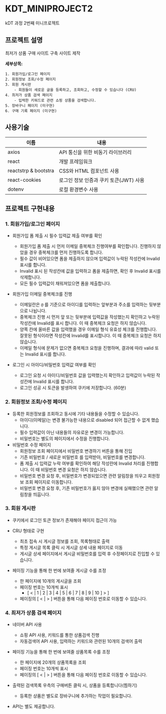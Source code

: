 # KDT_MINIPROJECT2
kDT 과정 2번째 미니프로젝트

## 프로젝트 설명

최저가 상품 구매 사이트 구축 사이트 제작

**세부상목:**
```
1. 회원가입/로그인 페이지
2. 회원정보 조회/수정 페이지
3. 회원 게시판
    - 회원들이 새로운 글을 등록하고, 조회하고, 수정할 수 있습니다 (CRU)
4. 최저가 상품 검색 페이지
    - 입력한 키워드로 관련 쇼핑 상품을 검색합니다.
5. 장바구니 페이지 (미구현)
6. 구매 기록 페이지 (미구현)
```

## 사용기술

| 이름 | 내용 |
| --- | --- |
| axios | API 통신을 위한 비동기 라이브러리 |
| react | 개발 프레임워크 |
| reactstrp & bootstra | CSS와 HTML 컴포넌트 사용 |
| react-cookies | 로그인 정보 인증과 쿠키 토큰(JWT) 사용 |
| dotenv | 로컬 환경변수 사용 |

## 프로젝트 구현내용

### 1. 회원가입/로그인 페이지

- 회원가입 폼 제출 시 필수 입력값 제출 여부를 확인
    - 회원가입 폼 제출 시 먼저 이메일 중복체크 진행여부를 확인합니다. 진행하지 않았을 경우 중복체크를 먼저 진행하도록 합니다.
    - 필수 값이 비어있으면 폼을 제출하지 않으며 입력값이 누락된 작성칸에 Invalid 표시를 합니다.
    - Invalid 표시 된 작성칸에 값을 입력하고 폼을 제출하면, 확인 후 Invalid 표시를 삭제합니다.
    - 모든 필수 입력값이 채워져있으면 폼을 제출합니다.
    
- 회원가입 이메일 중복체크를 진행
    - 이메일란은 `@` 를 기준으로 아이디를 입력하는 앞부분과 주소를 입력하는 뒷부분으로 나뉩니다.
    - 중복체크 진행 시 먼저 앞 또는 뒷부분에 입력값을 작성했는지 확인하고 누락된 작성칸에 Invalid를 표시 합니다. 이 때 중복체크 요청은 하지 않습니다.
    - 양쪽 칸에 올바른 값을 입력했을 경우 이메일 형식 유효성 체크를 진행합니다. 잘못된 형식이라면 작성칸에 Invalid를 표시합니다. 이 때 중복체크 요청은 하지 않습니다.
    - 이메일 형식에 문제가 없으면 중복체크 요청을 진행하며, 결과에 따라 valid 또는 Invalid 표시를 합니다.

- 로그인 시 아이디/비밀번호 입력값 여부를 확인
    - 로그인 요청 시 아이디/비밀번호 값을 입력했는지 확인하고 입력값이 누락된 작성칸에 Invalid 표시를 합니다.
    - 로그인 성공 시 토큰을 발생하여 쿠키에 저장합니다. (60분)
    

### 2. 회원정보 조회/수정 페이지

- 등록한 회원정보를 조회하고 동시에 기타 내용들을 수정할 수 있습니다.
    - 아이디(이메일)는 변경 불가능한 내용으로 disabled 되어 접근할 수 없게 했습니다.
    - 필수 입력값이 아닌 내용들의 자유로운 변경이 가능합니다.
    - 비밀번호는 별도의 페이지에서 수정을 진행합니다.
- 비밀번호 수정 페이지
    - 회원정보 조회 페이지에서 비밀번호 변경하기 버튼을 통해 진입
    - 기존 비밀번호 / 새로운 비밀번호 를 입력받아, 비밀번호를 변경합니다.
    - 폼 제출 시 입력값 누락 여부를 확인하여 해당 작성란에 Invalid 처리를 진행합니다. 이 때 비밀번호 변경 요청은 하지 않습니다.
    - 비밀번호 변경 요청 후, 비밀번호가 변경되었으면 관련 알림창을 띄우고 회원정보 조회 페이지로 이동합니다.
    - 비밀번호 변경 요청 후, 기존 비밀번호가 옳지 않아 변경에 실패했으면 관련 알림창을 띄웁니다.
    

### 3. 회원 게시판

- 쿠키에서 로그인 토큰 정보가 존재해야 페이지 접근이 가능

- CRU 형태로 구현
    - 최초 접속 시 게시글 정보를 조회, 목록형태로 출력
    - 특정 게시글 목록 클릭 시 게시글 상세 내용 페이지로 이동
    - 게시글 상세 페이지에서 게시글 비밀번호를 입력 후 수정페이지로 진입할 수 있습니다.
    
- 페이징 기능을 통해 한 번에 보여줄 게시글 수를 조정
    - 한 페이지에 10개의 게시글을 조회
    - 페이징 번호는 10개씩 표시
        - [ < | 1 | 2 | 3 | 4 | 5 | 6 | 7 | 8 | 9 | 10 ] > ]
    - 페이징의 [ < | > ] 버튼을 통해 다음 페이징 번호로 이동할 수 있습니다.
    

### 4. 최저가 상품 검색 페이지

- 네이버 API 사용
    - 쇼핑 API 사용, 키워드를 통한 상품검색 진행
    - 자동검색어 API 사용, 입력하는 키워드와 관련된 10개의 검색어 출력
    
- 페이징 기능을 통해 한 번에 보여줄 상품목록 수를 조정
    - 한 페이지에 20개의 상품목록을 조회
    - 페이징 번호는 10개씩 표시
    - 페이징의 [ < | > ] 버튼을 통해 다음 페이징 번호로 이동할 수 있습니다.

- 출력된 검색목록 우측의 구매버튼 클릭 시, 상품을 등록합니다(찜하기)
    - 등록한 상품은 별도로 장바구니에 추가하는 작업이 필요합니다.

- API는 별도 제공합니다.

